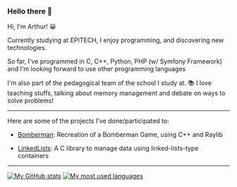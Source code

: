 ### Hello there 👋

Hi, I'm Arthur! :grinning:

Currently studying at EPITECH, I enjoy programming, and discovering new technologies.

So far, I've programmed in C, C++, Python, PHP (w/ Symfony Framework) and I'm looking forward to use other programming languages

I'm also part of the pedagogical team of the school I study at. :books:
I love teaching stuffs, talking about memory management and debate on ways to solve problems!
___

Here are some of the projects I've done/participated to:

- [Bomberman](https://github.com/AnonymusRaccoon/Bomberman): Recreation of a Bomberman Game, using C++ and Raylib

- [LinkedLists](https://github.com/Arthi-chaud/LinkedLists): A C library to manage data using linked-lists-type containers

___

[![My GitHub stats](https://github-readme-stats.vercel.app/api?username=Arthi-chaud&theme=darcula)](https://github.com/anuraghazra/github-readme-stats)
[![My most used languages](https://github-readme-stats.vercel.app/api/top-langs/?username=Arthi-chaud&layout=compact&theme=darcula)](https://github.com/anuraghazra/github-readme-stats)
